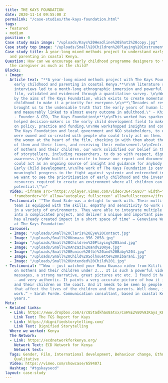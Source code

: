 ```yaml
---
title: THE KAYS FOUNDATION
date: 2020-11-14 09:55:00 Z
permalink: "/case-studies/the-kays-foundation.html"
tags:
- featured
- medium
position: 0
Case study main image: "/uploads/Kays%20Headline%20Shot2%20copy.jpg"
Case study top image: "/uploads/Small%20Children%20Playing%20Instruments%203.jpg"
Case study title: A year-long mixed methods project to understand early childhood
  and parenting in coastal Kenya.
Question: How can we encourage early childhood programme designers to think about
  the caregiver as much as the child?
Blocks:
- Image: 
  Article text: "**A year-long mixed methods project with The Kays Foundation to understand
    early childhood and parenting in coastal Kenya.**\n\nA literature review and expert
    interviews led to a month-long ethnographic immersion and powerful documentary
    film, validated and evidenced through a quantitative survey. \n\nWe were inspired
    by the aims of The Kays Foundation, which exists to create momentum around early
    childhood to make it a priority for everyone.\n\n**\"Decades of research have
    brought us to the undeniable truth that the early years of human life are inextricably
    and measurably linked to almost every outcome in adulthood.\" - Khilen Nathwani
    - Founder & CEO, The Kays Foundation\n**\n\nThis worked has sparked debate and
    helped decision-makers in the early child development field to make better decisions
    on policy, practice and funding.\n\nWe workshopped insights and conclusions with
    The Kays Foundation and local government and NGO stakeholders, to ensure the outputs
    were owned and co-created with people who could truly act on them. We revisited
    the women at the heart of the film, checking in with them about the depiction
    of them and their lives, and receiving their endorsement.\n\nCentring the voices
    of mothers and their children, our work solidified our belief in the responsibilities
    of storytellers, including researchers, to do so with respect, dignity and cultural
    awareness.\n\nWe built a microsite to house our report and documentary, so it
    could act as an ongoing source of insight and guidance for anybody involved in
    Early Child Development.\n\nThe work of The Kays Foundation is central to making
    meaningful progress in the fight against systemic and entrenched inequality.\n\n\"Ultimately,
    we want to see the prioritisation of early childhood and the investment of the
    resources required to create an environment where all children can reach their
    potential.\"\n"
  Video: <iframe src="https://player.vimeo.com/video/364756937" width="640" height="360"
    frameborder="0" allow="autoplay; fullscreen" allowfullscreen></iframe>
  Testimonial: '"The Good Side was a delight to work with. Their multi-disciplinary
    team is equipped with the skills, empathy and sensitivity to work strategically
    in a variety of environments. They were able to integrate multiple rounds of feedback
    into a complicated project, and deliver a unique and important piece of work that
    has already created impact in a short space of time" — Genevieve Wastie, Consultant
    at The Kays Foundation'
  Carousel:
  - Image: "/uploads/Small%20Claris%20Eye%20Contact.jpg"
  - Image: "/uploads/Small%20Komaza_956_2058.jpg"
  - Image: "/uploads/Small%20Children%20Playing%20Sand.jpg"
  - Image: "/uploads/Small%20Anzazi%20and%20Rye.jpg"
  - Image: "/uploads/Small%20Eunice%20(b)%20and%20Baby%204.jpg"
  - Image: "/uploads/Small%20Child%20Solhouette%20Kibarani.jpg"
  - Image: "/uploads/Small%20Untended%20Child%201.jpg"
- Testimonial: "“Wow – just watched your Mama Kwanza video from Kilifi and Mombasa
    on mothers and their children under 3... It is such a powerful video, with clear
    messages, a strong narrative, great pictures etc etc. I found it heart breaking
    – and very authentic. It paints a very accurate picture of how it is for mothers
    and their children on the coast. And it needs to be seen by people who make decisions
    that affect the lives of the children and the parents. Well done, it is great
    work.” — Sarah Forde. Communication consultant, based in coastal Kenya for 20
    years."
Meta:
- Related links:
  - Link: https://www.dropbox.com/s/c85tadkhao8atxx/CoH%E2%80%93Kays_KENYA_FINAL_REPORT_june2020.pdf?dl=0
    Link Text: The TGS Report for Kays
  - Link: https://dignifiedstorytelling.com/
    Link Text: Dignified Storytelling
  Where we worked: Kenya
  The Network:
  - Link: https://ecdnetworkforkenya.org/
    Network Text: ECD Network for Kenya
    Network text: 
  Tags: Gender, Film, International development, Behaviour change, Ethnography, Quantitative,
    Qualitative
  Video: https://vimeo.com/showcase/6594071
  Hashtag: "#tgskaysecd"
layout: case-study
---
```



